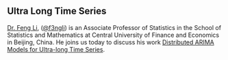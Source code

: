 ## Ultra Long Time Series

[Dr. Feng Li](https://feng.li/), (<a href="https://twitter.com/f3ngli">@f3ngli</a>) is an Associate Professor of Statistics in the School of Statistics and Mathematics at Central University of Finance and Economics in Beijing, China.  He joins us today to discuss his work [Distributed ARIMA Models for Ultra-long Time Series](https://arxiv.org/abs/2007.09577).

